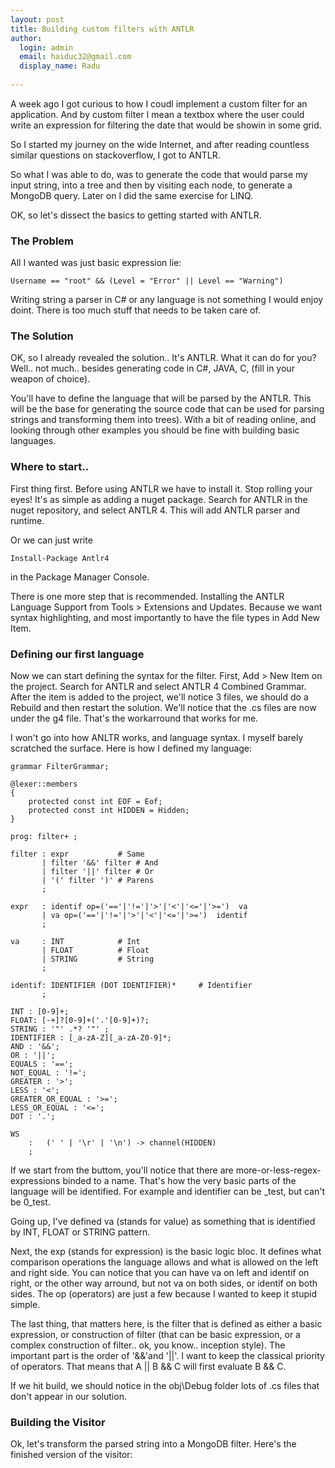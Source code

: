 ```yaml
---
layout: post
title: Building custom filters with ANTLR
author:
  login: admin
  email: haiduc32@gmail.com
  display_name: Radu
  
---
```

A week ago I got curious to how I coudl implement a custom filter for an application. And by custom filter I mean a textbox where the user could write an expression for filtering the date that would be showin in some grid.

So I started my journey on the wide Internet, and after reading countless similar questions on stackoverflow, I got to ANTLR. <what is antlr>

So what I was able to do, was to generate the code that would parse my input string, into a tree and then by visiting each node, to generate a MongoDB query. Later on I did the same exercise for LINQ.

OK, so let's dissect the basics to getting started with ANTLR.

### The Problem

All I wanted was just basic expression lie:
	
```
Username == "root" && (Level = "Error" || Level == "Warning")
```

Writing string a parser in C# or any language is not something I would enjoy doint. There is too much stuff that needs to be taken care of.

### The Solution

OK, so I already revealed the solution.. It's ANTLR. What it can do for you? Well.. not much.. besides generating code in C#, JAVA, C, (fill in your weapon of choice).

You'll have to define the language that will be parsed by the ANTLR. This will be the base for generating the source code that can be used for parsing strings and transforming them into trees). With a bit of reading online, and looking through other examples you should be fine with building basic languages.

### Where to start..

First thing first. Before using ANTLR we have to install it. Stop rolling your eyes! It's as simple as adding a nuget package. Search for ANTLR in the nuget repository, and select ANTLR 4. This will add ANTLR parser and runtime.

Or we can just write 
```
Install-Package Antlr4
```
in the Package Manager Console.

There is one more step that is recommended. Installing the ANTLR Language Support from Tools > Extensions and Updates. Because we want syntax highlighting, and most importantly to have the file types in Add New Item.

### Defining our first language

Now we can start defining the syntax for the filter. First, Add > New Item on the project. Search for ANTLR and select ANTLR 4 Combined Grammar. After the item is added to the project, we'll notice 3 files, we should do a Rebuild and then restart the solution. We'll notice that the .cs files are now under the g4 file. That's the workarround that works for me.

I won't go into how ANLTR works, and language syntax. I myself barely scratched the surface. Here is how I defined my language:

```
grammar FilterGrammar;@lexer::members{    protected const int EOF = Eof;    protected const int HIDDEN = Hidden;}prog: filter+ ;filter : expr           # Same       | filter '&&' filter # And       | filter '||' filter # Or       | '(' filter ')' # Parens       ;expr   : identif op=('=='|'!='|'>'|'<'|'<='|'>=')  va       | va op=('=='|'!='|'>'|'<'|'<='|'>=')  identif       ;va     : INT            # Int       | FLOAT          # Float       | STRING         # String       ;identif: IDENTIFIER (DOT IDENTIFIER)*     # Identifier       ;INT : [0-9]+;FLOAT: [-+]?[0-9]+('.'[0-9]+)?;STRING : '"' .*? '"' ; IDENTIFIER : [_a-zA-Z][_a-zA-Z0-9]*;AND : '&&';OR : '||';EQUALS : '==';NOT_EQUAL : '!=';GREATER : '>';LESS : '<';GREATER_OR_EQUAL : '>=';LESS_OR_EQUAL : '<=';DOT : '.';WS    :   (' ' | '\r' | '\n') -> channel(HIDDEN)    ;
```

If we start from the buttom, you'll notice that there are more-or-less-regex-expressions binded to a name. That's how the very basic parts of the language will be identified. For example and identifier can be _test, but can't be 0_test.

Going up, I've defined va (stands for value) as something that is identified by INT, FLOAT or STRING pattern.

Next, the exp (stands for expression) is the basic logic bloc. It defines what comparison operations the language allows and what is allowed on the left and right side. You can notice that you can have va on left and identif on right, or the other way arround, but not va on both sides, or identif on both sides. The op (operators) are just a few because I wanted to keep it stupid simple.

The last thing, that matters here, is the filter that is defined as either a basic expression, or construction of filter (that can be basic expression, or a complex construction of filter.. ok, you know.. inception style). The important part is the order of '&&'and '||'. I want to keep the classical priority of operators. That means that 
A || B && C will first evaluate B && C.

If we hit build, we should notice in the obj\Debug folder lots of .cs files that don't appear in our solution. 

### Building the Visitor

Ok, let's transform the parsed string into a MongoDB filter. Here's the finished version of the visitor:

